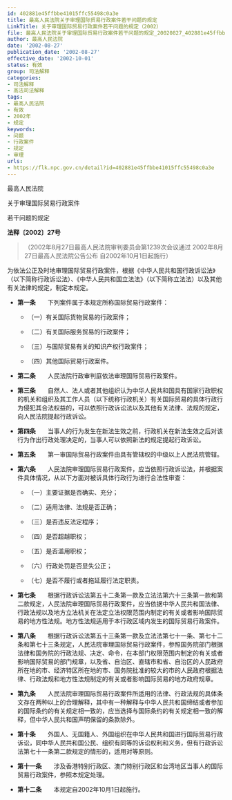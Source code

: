 ```yaml
---
id: 402881e45ffbbe41015ffc55498c0a3e
title: 最高人民法院关于审理国际贸易行政案件若干问题的规定
LinkTitle: 关于审理国际贸易行政案件若干问题的规定（2002）
file: 最高人民法院关于审理国际贸易行政案件若干问题的规定_20020827_402881e45ffbbe41015ffc55498c0a3e.docx
author: 最高人民法院
date: '2002-08-27'
publication_date: '2002-08-27'
effective_date: '2002-10-01'
status: 有效
group: 司法解释
categories:
- 司法解释
- 高法司法解释
tags:
- 最高人民法院
- 有效
- 2002年
- 规定
keywords:
- 问题
- 行政案件
- 规定
- 审理
urls:
- https://flk.npc.gov.cn/detail?id=402881e45ffbbe41015ffc55498c0a3e
---
```


最高人民法院

关于审理国际贸易行政案件

若干问题的规定

**法释〔2002〕27号**

> （2002年8月27日最高人民法院审判委员会第1239次会议通过 2002年8月27日最高人民法院公告公布 自2002年10月1日起施行）

为依法公正及时地审理国际贸易行政案件，根据《中华人民共和国行政诉讼法》（以下简称行政诉讼法）、《中华人民共和国立法法》（以下简称立法法）以及其他有关法律的规定，制定本规定。

- **第一条**　　下列案件属于本规定所称国际贸易行政案件：

  - （一）有关国际货物贸易的行政案件；

  - （二）有关国际服务贸易的行政案件；

  - （三）与国际贸易有关的知识产权行政案件；

  - （四）其他国际贸易行政案件。

- **第二条**　　人民法院行政审判庭依法审理国际贸易行政案件。

- **第三条**　　自然人、法人或者其他组织认为中华人民共和国具有国家行政职权的机关和组织及其工作人员（以下统称行政机关）有关国际贸易的具体行政行为侵犯其合法权益的，可以依照行政诉讼法以及其他有关法律、法规的规定，向人民法院提起行政诉讼。

- **第四条**　　当事人的行为发生在新法生效之前，行政机关在新法生效之后对该行为作出行政处理决定的，当事人可以依照新法的规定提起行政诉讼。

- **第五条**　　第一审国际贸易行政案件由具有管辖权的中级以上人民法院管辖。

- **第六条**　　人民法院审理国际贸易行政案件，应当依照行政诉讼法，并根据案件具体情况，从以下方面对被诉具体行政行为进行合法性审查：

  - （一）主要证据是否确实、充分；

  - （二）适用法律、法规是否正确；

  - （三）是否违反法定程序；

  - （四）是否超越职权；

  - （五）是否滥用职权；

  - （六）行政处罚是否显失公正；

  - （七）是否不履行或者拖延履行法定职责。

- **第七条**　　根据行政诉讼法第五十二条第一款及立法法第六十三条第一款和第二款规定，人民法院审理国际贸易行政案件，应当依据中华人民共和国法律、行政法规以及地方立法机关在法定立法权限范围内制定的有关或者影响国际贸易的地方性法规。地方性法规适用于本行政区域内发生的国际贸易行政案件。

- **第八条**　　根据行政诉讼法第五十三条第一款及立法法第七十一条、第七十二条和第七十三条规定，人民法院审理国际贸易行政案件，参照国务院部门根据法律和国务院的行政法规、决定、命令，在本部门权限范围内制定的有关或者影响国际贸易的部门规章，以及省、自治区、直辖市和省、自治区的人民政府所在地的市、经济特区所在地的市、国务院批准的较大的市的人民政府根据法律、行政法规和地方性法规制定的有关或者影响国际贸易的地方政府规章。

- **第九条**　　人民法院审理国际贸易行政案件所适用的法律、行政法规的具体条文存在两种以上的合理解释，其中有一种解释与中华人民共和国缔结或者参加的国际条约的有关规定相一致的，应当选择与国际条约的有关规定相一致的解释，但中华人民共和国声明保留的条款除外。

- **第十条**　　外国人、无国籍人、外国组织在中华人民共和国进行国际贸易行政诉讼，同中华人民共和国公民、组织有同等的诉讼权利和义务，但有行政诉讼法第七十一条第二款规定的情形的，适用对等原则。

- **第十一条**　　涉及香港特别行政区、澳门特别行政区和台湾地区当事人的国际贸易行政案件，参照本规定处理。

- **第十二条**　　本规定自2002年10月1日起施行。

